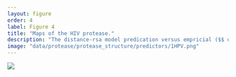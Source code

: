 ```yaml
---
layout: figure
order: 4
label: Figure 4
title: "Maps of the HIV protease."
description: "The distance-rsa model predication versus empricial ($$ dN/dS $$) correlation plotted onto the protease protein structure. Red colors represent relatively high correlations. Blue colors represent relatively low correlations. The correlations control for RSA. The volume containing the protease protein colored cartoon is the surface plot of the entire dimeric functional protease complex. In A, we show a front view of the correlation map. In B, we show the side view of the correlations map."
image: "data/protease/protease_structure/predictors/1HPV.png"
---
```

<img src="{{ site.baseurl }}/data/protease/protease_structure/predictors/1HPV.png">
